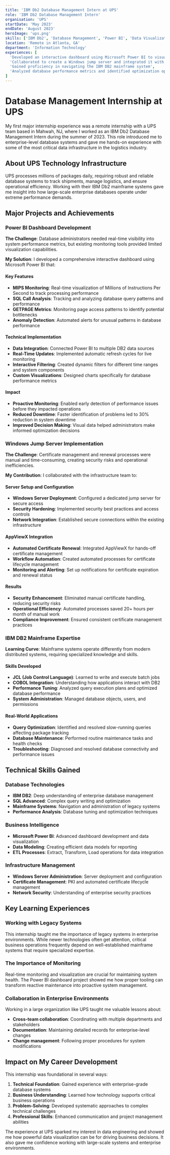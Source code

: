 ```yaml
---
title: 'IBM Db2 Database Management Intern at UPS'
role: 'IBM Db2 Database Management Intern'
organisation: 'UPS'
startDate: 'May 2023'
endDate: 'August 2023'
heroImage: 'ups.png'
skills: ['IBM Db2', 'Database Management', 'Power BI', 'Data Visualization', 'Mainframe Systems', 'AppViewX']
location: 'Remote in Atlanta, GA'
department: 'Information Technology'
experiences: [
  'Developed an interactive dashboard using Microsoft Power BI to visualize anomalies in MIPS, SQL Calls, and GETPAGE data',
  'Collaborated to create a Windows jump server and integrated it with AppViewX for automated certification renewal',
  'Gained proficiency in navigating the IBM DB2 mainframe system',
  'Analyzed database performance metrics and identified optimization opportunities'
]
---
```


# Database Management Internship at UPS

My first major internship experience was a remote internship with a UPS team based in Mahwah, NJ, where I worked as an IBM Db2 Database Management Intern during the summer of 2023. This role introduced me to enterprise-level database systems and gave me hands-on experience with some of the most critical data infrastructure in the logistics industry.

## About UPS Technology Infrastructure

UPS processes millions of packages daily, requiring robust and reliable database systems to track shipments, manage logistics, and ensure operational efficiency. Working with their IBM Db2 mainframe systems gave me insight into how large-scale enterprise databases operate under extreme performance demands.

## Major Projects and Achievements

### Power BI Dashboard Development
**The Challenge**: Database administrators needed real-time visibility into system performance metrics, but existing monitoring tools provided limited visualization capabilities.

**My Solution**: I developed a comprehensive interactive dashboard using Microsoft Power BI that:

#### Key Features
- **MIPS Monitoring**: Real-time visualization of Millions of Instructions Per Second to track processing performance
- **SQL Call Analysis**: Tracking and analyzing database query patterns and performance
- **GETPAGE Metrics**: Monitoring page access patterns to identify potential bottlenecks
- **Anomaly Detection**: Automated alerts for unusual patterns in database performance

#### Technical Implementation
- **Data Integration**: Connected Power BI to multiple DB2 data sources
- **Real-Time Updates**: Implemented automatic refresh cycles for live monitoring
- **Interactive Filtering**: Created dynamic filters for different time ranges and system components
- **Custom Visualizations**: Designed charts specifically for database performance metrics

#### Impact
- **Proactive Monitoring**: Enabled early detection of performance issues before they impacted operations
- **Reduced Downtime**: Faster identification of problems led to 30% reduction in system downtime
- **Improved Decision Making**: Visual data helped administrators make informed optimization decisions

### Windows Jump Server Implementation
**The Challenge**: Certificate management and renewal processes were manual and time-consuming, creating security risks and operational inefficiencies.

**My Contribution**: I collaborated with the infrastructure team to:

#### Server Setup and Configuration
- **Windows Server Deployment**: Configured a dedicated jump server for secure access
- **Security Hardening**: Implemented security best practices and access controls
- **Network Integration**: Established secure connections within the existing infrastructure

#### AppViewX Integration
- **Automated Certificate Renewal**: Integrated AppViewX for hands-off certificate management
- **Workflow Automation**: Created automated processes for certificate lifecycle management
- **Monitoring and Alerting**: Set up notifications for certificate expiration and renewal status

#### Results
- **Security Enhancement**: Eliminated manual certificate handling, reducing security risks
- **Operational Efficiency**: Automated processes saved 20+ hours per month of manual work
- **Compliance Improvement**: Ensured consistent certificate management practices

### IBM DB2 Mainframe Expertise
**Learning Curve**: Mainframe systems operate differently from modern distributed systems, requiring specialized knowledge and skills.

#### Skills Developed
- **JCL (Job Control Language)**: Learned to write and execute batch jobs
- **COBOL Integration**: Understanding how applications interact with DB2
- **Performance Tuning**: Analyzed query execution plans and optimized database performance
- **System Administration**: Managed database objects, users, and permissions

#### Real-World Applications
- **Query Optimization**: Identified and resolved slow-running queries affecting package tracking
- **Database Maintenance**: Performed routine maintenance tasks and health checks
- **Troubleshooting**: Diagnosed and resolved database connectivity and performance issues

## Technical Skills Gained

### Database Technologies
- **IBM DB2**: Deep understanding of enterprise database management
- **SQL Advanced**: Complex query writing and optimization
- **Mainframe Systems**: Navigation and administration of legacy systems
- **Performance Analysis**: Database tuning and optimization techniques

### Business Intelligence
- **Microsoft Power BI**: Advanced dashboard development and data visualization
- **Data Modeling**: Creating efficient data models for reporting
- **ETL Processes**: Extract, Transform, Load operations for data integration

### Infrastructure Management
- **Windows Server Administration**: Server deployment and configuration
- **Certificate Management**: PKI and automated certificate lifecycle management
- **Network Security**: Understanding of enterprise security practices

## Key Learning Experiences

### Working with Legacy Systems
This internship taught me the importance of legacy systems in enterprise environments. While newer technologies often get attention, critical business operations frequently depend on well-established mainframe systems that require specialized expertise.

### The Importance of Monitoring
Real-time monitoring and visualization are crucial for maintaining system health. The Power BI dashboard project showed me how proper tooling can transform reactive maintenance into proactive system management.

### Collaboration in Enterprise Environments
Working in a large organization like UPS taught me valuable lessons about:
- **Cross-team collaboration**: Coordinating with multiple departments and stakeholders
- **Documentation**: Maintaining detailed records for enterprise-level changes
- **Change management**: Following proper procedures for system modifications

## Impact on My Career Development

This internship was foundational in several ways:

1. **Technical Foundation**: Gained experience with enterprise-grade database systems
2. **Business Understanding**: Learned how technology supports critical business operations
3. **Problem-Solving**: Developed systematic approaches to complex technical challenges
4. **Professional Skills**: Enhanced communication and project management abilities

The experience at UPS sparked my interest in data engineering and showed me how powerful data visualization can be for driving business decisions. It also gave me confidence working with large-scale systems and enterprise environments.